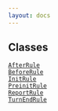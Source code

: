 ```yaml
---
layout: docs
---
```

## Classes

<a href="../object/AfterRule.html#AfterRule"
target="main"><code>AfterRule</code></a>  
<a href="../object/BeforeRule.html#BeforeRule"
target="main"><code>BeforeRule</code></a>  
<a href="../object/InitRule.html#InitRule"
target="main"><code>InitRule</code></a>  
<a href="../object/PreinitRule.html#PreinitRule"
target="main"><code>PreinitRule</code></a>  
<a href="../object/ReportRule.html#ReportRule"
target="main"><code>ReportRule</code></a>  
<a href="../object/TurnEndRule.html#TurnEndRule"
target="main"><code>TurnEndRule</code></a>  

